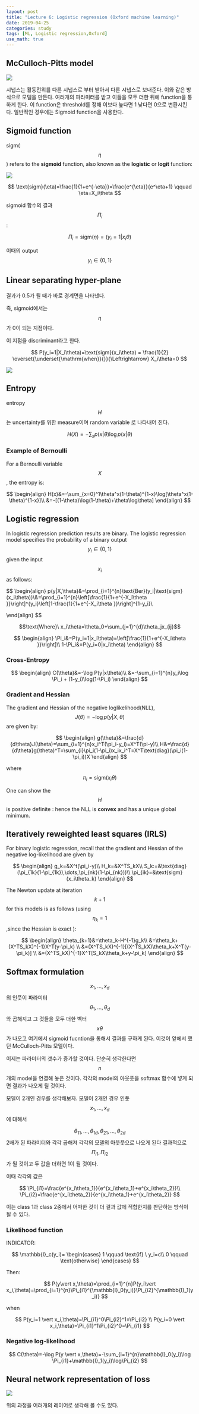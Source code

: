 ```yaml
---
layout: post
title: "Lecture 6: Logistic regression (Oxford machine learning)"
date: 2019-04-25
categories: study
tags: [ML, Logistic regression,Oxford]
use_math: true
---
```


## McCulloch-Pitts model

<img src="http://wwwold.ece.utep.edu/research/webfuzzy/docs/kk-thesis/kk-thesis-html/img18.gif">

시냅스는 활동전위를 다른 시냅스로 부터 받아서 다른 시냅스로 보내준다. 이와 같은 방식으로 모델을 만든다. 여러개의 파라미터를 받고 이들을 모두 더한 뒤에 function을 통하게 한다. 이 function은 threshold를 정해 이보다 높다면 1 낮다면 0으로 변환시킨다. 일반적인 경우에는 Sigmoid function을 사용한다.

## Sigmoid function

sigm($$\eta$$) refers to the **sigmoid** function, also known as the **logistic** or **logit** function:

<img src="http://mathworld.wolfram.com/images/eps-gif/SigmoidFunction_701.gif">


$$
\text{sigm}(\eta)=\frac{1}{1+e^{-\eta}}=\frac{e^{\eta}}{e^\eta+1} \qquad \eta=X_i\theta
$$


 sigmoid 함수의 결과 $$\Pi_i$$ :


$$
\Pi_i=\text{sigm}(\eta)={(y_i=1\vert x_i\theta)}
$$


이때의 output $$y_i \in \{0,1\}$$  

## Linear separating hyper-plane

결과가 0.5가 될 때가 바로 경계면을 나타낸다. 

즉, sigmoid에서는 $$\eta$$가 0이 되는 지점이다.

이 지점을 discriminant라고 한다.


$$
P(y_i=1|X_i\theta)=\text{sigm}(x_i\theta) = \frac{1}{2} \overset{\underset{\mathrm{when}}{}}{\Leftrightarrow} X_i\theta=0
$$


<img src="https://i.imgur.com/5oklGDO.jpg">



## Entropy

entropy $$H$$는 uncertainty를 위한 measure이며 random variable 로 나타내어 진다.


$$
H(X)=-\sum_xp(x\vert\theta)\log p(x\vert\theta)
$$

### Example of Bernoulli

For a Bernoulli variable $$X$$ , the entropy is:


$$
\begin{align}
H(x)&=-\sum_{x=0}^1\theta^x(1-\theta)^{1-x}\log[\theta^x(1-\theta)^{1-x}]\\
&=-[(1-\theta)\log(1-\theta)+\theta\log\theta]
\end{align}
$$

## Logistic regression

In logistic regression prediction results are binary. The logistic regression model specifies the probability of a binary output $$y_i \in  \{0,1\}$$ given the input $$x_i$$ as follows:


$$
\begin{align}
p(y|X,\theta)&=\prod_{i=1}^{n}\text{Ber}(y_i|\text{sigm}(x_i\theta))\\&=\prod_{i=1}^{n}\left[\frac{1}{1+e^{-X_i\theta }}\right]^{y_i}\left[1-\frac{1}{1+e^{-X_i\theta }}\right]^{1-y_i}\\

\end{align}
$$


$$\text{Where}\ x_i\theta=\theta_0+\sum_{j=1}^{d}\theta_jx_{ij}$$


$$
\begin{align}
\Pi_i&=P(y_i=1|x_i\theta)=\left[\frac{1}{1+e^{-X_i\theta }}\right]\\
1-\Pi_i&=P(y_i=0|x_i\theta)
\end{align}
$$

### Cross-Entropy


$$
\begin{align}
C(\theta)&=-\log P(y|x\theta)\\
&=-\sum_{i=1}^{n}y_i\log \Pi_i + (1-y_i)\log(1-\Pi_i)
\end{align}
$$

### Gradient and Hessian

The gradient and Hessian of the negative loglikelihood(NLL), $$J(\theta)=-\log p(y\vert X,\theta)$$ are given by:


$$
\begin{align}
g(\theta)&=\frac{d}{d\theta}J(\theta)=\sum_{i=1}^{n}x_i^T(\pi_i-y_i)=X^T(\pi-y)\\
H&=\frac{d}{d\theta}g(\theta)^T=\sum_{i}\pi_i(1-\pi_i)x_ix_i^T=X^T\text{diag}(\pi_i(1-\pi_i))X
\end{align}
$$


where $$\pi_i=\text{sigm}(x_i\theta)$$ 

One can show the $$H​$$ is positive definite : hence the NLL is **convex** and has a unique global minimum.

## Iteratively reweighted least squares (IRLS)

For binary logistic regression, recall that the gradient and Hessian of the negative log-likelihood are given by


$$
\begin{align}
g_k=&X^t(\pi_i-y)\\
H_k=&X^TS_kX\\
S_k:=&\text{diag}(\pi_{1k}(1-\pi_{1k}),\dots,\pi_{nk}(1-\pi_{nk}))\\
\pi_{ik}=&\text{sigm}(x_i\theta_k)
\end{align}
$$


The Newton update at iteration $$k+1$$ for this models is as follows (using $$\eta_k=1$$,since the Hessian is exact ):


$$
\begin{align}
\theta_{k+1}&=\theta_k-H^{-1}g_k\\
&=\theta_k+(X^TS_kX)^{-1}X^T(y-\pi_k) \\
&=(X^TS_kX)^{-1}[(X^TS_kX)\theta_k+X^T(y-\pi_k)] \\
&=(X^TS_kX)^{-1}X^T[S_kX\theta_k+y-\pi_k]
\end{align}
$$

## Softmax formulation

$$x_1, \dots,x_d$$의 인풋이 파라미터 $$\theta_1, \dots ,\theta_d$$와 곱해지고 그 것들을 모두 더한 벡터 $$x\theta$$가 나오고 여기에서 sigmoid fucntion을 통해서 결과를 구하게 된다. 이것이 앞에서 했던 McCulloch-Pitts 모델이다.

이제는 파라미터의 갯수가 증가할 것이다. 단순히 생각한다면 $$n$$개의 model을 연결해 놓은 것이다. 각각의 model의 아웃풋을 softmax 함수에 넣게 되면 결과가 나오게 될 것이다.

모델이 2개인 경우를 생각해보자. 모델이 2개인 경우 인풋 $$x_1, \dots,x_d$$ 에 대해서 

$$\theta_{11}, \dots ,\theta_{1d},\theta_{21},\dots,\theta_{2d}$$ 2배가 된 파라미터와 각각 곱해져 각각의 모델의 아웃풋으로 나오게 된다 결과적으로 $$\Pi_{i1} , \Pi_{i2}$$가 될 것이고 두 값을 더하면 1이 될 것이다. 

이때 각각의 값은


$$
\Pi_{i1}=\frac{e^{x_i\theta_1}}{e^{x_i\theta_1}+e^{x_i\theta_2}}\\
\Pi_{i2}=\frac{e^{x_i\theta_2}}{e^{x_i\theta_1}+e^{x_i\theta_2}}
$$


이는 class 1과 class 2중에서 어떠한 것이 더 결과 값에 적합한지를 판단하는 방식이 될 수 있다.

### Likelihood function

INDICATOR:


$$
\mathbb{I}_c(y_i)=
\begin{cases}
1 \qquad \text{if} \ y_i=c\\
0 \qquad \text{otherwise}
\end{cases}
$$


Then:


$$
P(y\vert x,\theta)=\prod_{i=1}^{n}P(y_i\vert x_i,\theta)=\prod_{i=1}^{n}\Pi_{i1}^{\mathbb{I}_0(y_i)}\Pi_{i2}^{\mathbb{I}_1(y_i)}
$$


when


$$
P(y_i=1 \vert x_i,\theta)=\Pi_{i1}^0\Pi_{i2}^1=\Pi_{i2} \\
P(y_i=0 \vert x_i,\theta)=\Pi_{i1}^1\Pi_{i2}^0=\Pi_{i1}
$$

### Negative log-likelihood


$$
C(\theta)=-\log P(y \vert x,\theta)=-\sum_{i=1}^{n}\mathbb{I}_0(y_i)\log \Pi_{i1}+\mathbb{I}_1(y_i)\log\Pi_{i2}
$$

## Neural network representation of loss

<img src="https://i.imgur.com/5u9eeGM.png">



위의 과정을 여러개의 레이어로 생각해 볼 수도 있다.

